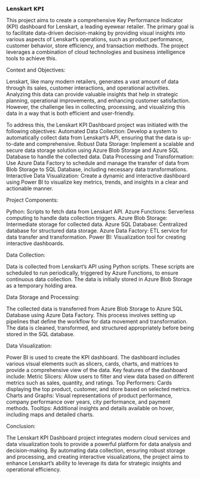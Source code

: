 𝗟𝗲𝗻𝘀𝗸𝗮𝗿𝘁 𝗞𝗣𝗜

This project aims to create a comprehensive Key Performance Indicator (KPI) dashboard for Lenskart, a leading eyewear retailer. The primary goal is to facilitate data-driven decision-making by providing visual insights into various aspects of Lenskart’s operations, such as product performance, customer behavior, store efficiency, and transaction methods. The project leverages a combination of cloud technologies and business intelligence tools to achieve this.

Context and Objectives:

Lenskart, like many modern retailers, generates a vast amount of data through its sales, customer interactions, and operational activities. Analyzing this data can provide valuable insights that help in strategic planning, operational improvements, and enhancing customer satisfaction. However, the challenge lies in collecting, processing, and visualizing this data in a way that is both efficient and user-friendly.

To address this, the Lenskart KPI Dashboard project was initiated with the following objectives:
Automated Data Collection: Develop a system to automatically collect data from Lenskart’s API, ensuring that the data is up-to-date and comprehensive.
Robust Data Storage: Implement a scalable and secure data storage solution using Azure Blob Storage and Azure SQL Database to handle the collected data.
Data Processing and Transformation: Use Azure Data Factory to schedule and manage the transfer of data from Blob Storage to SQL Database, including necessary data transformations.
Interactive Data Visualization: Create a dynamic and interactive dashboard using Power BI to visualize key metrics, trends, and insights in a clear and actionable manner.

Project Components:

Python: Scripts to fetch data from Lenskart API.
Azure Functions: Serverless computing to handle data collection triggers.
Azure Blob Storage: Intermediate storage for collected data.
Azure SQL Database: Centralized database for structured data storage.
Azure Data Factory: ETL service for data transfer and transformation.
Power BI: Visualization tool for creating interactive dashboards.

Data Collection:

Data is collected from Lenskart’s API using Python scripts. These scripts are scheduled to run periodically, triggered by Azure Functions, to ensure continuous data collection. The data is initially stored in Azure Blob Storage as a temporary holding area.

Data Storage and Processing:

The collected data is transferred from Azure Blob Storage to Azure SQL Database using Azure Data Factory. This process involves setting up pipelines that define the workflow for data movement and transformation. The data is cleaned, transformed, and structured appropriately before being stored in the SQL database.

Data Visualization:

Power BI is used to create the KPI dashboard. The dashboard includes various visual elements such as slicers, cards, charts, and matrices to provide a comprehensive view of the data. Key features of the dashboard include:
Metric Slicers: Allow users to filter and view data based on different metrics such as sales, quantity, and ratings.
Top Performers: Cards displaying the top product, customer, and store based on selected metrics.
Charts and Graphs: Visual representations of product performance, company performance over years, city performance, and payment methods.
Tooltips: Additional insights and details available on hover, including maps and detailed charts.

Conclusion:

The Lenskart KPI Dashboard project integrates modern cloud services and data visualization tools to provide a powerful platform for data analysis and decision-making. By automating data collection, ensuring robust storage and processing, and creating interactive visualizations, the project aims to enhance Lenskart’s ability to leverage its data for strategic insights and operational efficiency.
